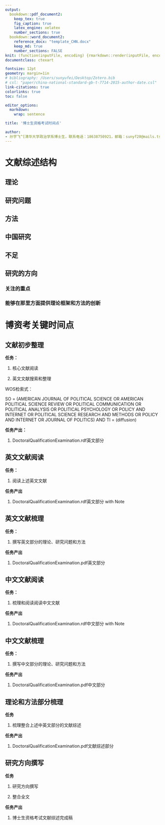 ```yaml
---
output:
  bookdown::pdf_document2:
    keep_tex: true
    fig_caption: true
    latex_engine: xelatex
    number_sections: true
  bookdown::word_document2:
    reference_docx: "template_CHN.docx"
    keep_md: true
    number_sections: FALSE
knit: (function(inputFile, encoding) {rmarkdown::render(inputFile, encoding = encoding, output_format = c("bookdown::word_document2", "bookdown::pdf_document2")) })
documentclass: ctexart

fontsize: 12pt
geometry: margin=1in
# bibliography: /Users/sunyufei/Desktop/Zotero.bib
# csl: "paper/china-national-standard-gb-t-7714-2015-author-date.csl"
link-citations: true
colorlinks: true
toc: false

editor_options: 
  markdown: 
    wrap: sentence

title: '博士生资格考试时间点'

author:
- 孙宇飞^[清华大学政治学系博士生，联系电话：18638750921，邮箱：sunyf20@mails.tsinghua.edu.cn]
---
```




# 文献综述结构

## 理论

## 研究问题

## 方法

## 中国研究

## 不足

## 研究的方向

### 关注的重点

### 能够在那里方面提供理论框架和方法的创新


# 博资考关键时间点

## 文献初步整理

**任务：**

1. 核心文献阅读

1. 英文文献搜索和整理

WOS检索式：

SO = (AMERICAN JOURNAL OF POLITICAL SCIENCE OR AMERICAN POLITICAL SCIENCE REVIEW OR POLITICAL COMMUNICATION OR POLITICAL ANALYSIS OR POLITICAL PSYCHOLOGY OR POLICY AND INTERNET OR POLITICAL SCIENCE RESEARCH AND METHODS OR POLICY AND INTERNET OR JOURNAL OF POLITICS) AND TI = (diffusion)

**任务产出：**

1. DoctoralQualificationExamination.rdf英文部分

## 英文文献阅读

**任务：**

1. 阅读上述英文文献

**任务产出**

1. DoctoralQualificationExamination.rdf英文部分 with Note


## 英文文献梳理

**任务：**

1. 撰写英文部分的理论、研究问题和方法

**任务产出**

1. DoctoralQualificationExamination.pdf英文部分

## 中文文献阅读

**任务：**

1. 梳理和阅读阅读中文文献

**任务产出**

1. DoctoralQualificationExamination.rdf中文部分 with Note

## 中文文献梳理

**任务：**

1. 撰写中文部分的理论、研究问题和方法

**任务产出**

1. DoctoralQualificationExamination.pdf中文部分

## 理论和方法部分梳理

**任务**

1. 梳理整合上述中英文部分的文献综述

**任务产出**

1. DoctoralQualificationExamination.pdf文献综述部分

## 研究方向撰写

**任务**

1. 研究方向撰写

1. 整合全文

**任务产出**

1. 博士生资格考试文献综述完成稿
